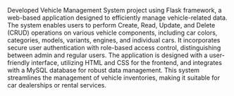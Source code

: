 
Developed Vehicle Management System project using Flask framework, a web-based application designed to efficiently manage vehicle-related data. The system enables users to perform Create, Read, Update, and Delete (CRUD) operations on various vehicle components, including car colors, categories, models, variants, engines, and individual cars. It incorporates secure user authentication with role-based access control, distinguishing between admin and regular users. The application is designed with a user-friendly interface, utilizing HTML and CSS for the frontend, and integrates with a MySQL database for robust data management. This system streamlines the management of vehicle inventories, making it suitable for car dealerships or rental services.

